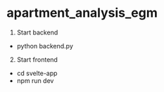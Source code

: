 # apartment_analysis_egm

1. Start backend
- python backend.py

2. Start frontend
- cd svelte-app
- npm run dev
